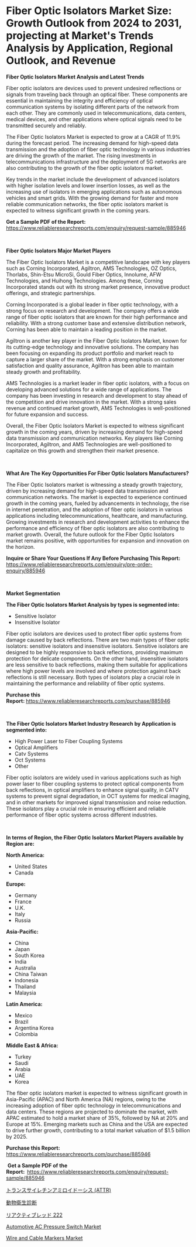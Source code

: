 <p><h1>Fiber Optic Isolators Market Size: Growth Outlook from 2024 to 2031, projecting at Market's Trends Analysis by Application, Regional Outlook, and Revenue</h1></p><p><strong>Fiber Optic Isolators Market Analysis and Latest Trends</strong></p>
<p><p>Fiber optic isolators are devices used to prevent undesired reflections or signals from traveling back through an optical fiber. These components are essential in maintaining the integrity and efficiency of optical communication systems by isolating different parts of the network from each other. They are commonly used in telecommunications, data centers, medical devices, and other applications where optical signals need to be transmitted securely and reliably.</p><p>The Fiber Optic Isolators Market is expected to grow at a CAGR of 11.9% during the forecast period. The increasing demand for high-speed data transmission and the adoption of fiber optic technology in various industries are driving the growth of the market. The rising investments in telecommunications infrastructure and the deployment of 5G networks are also contributing to the growth of the fiber optic isolators market.</p><p>Key trends in the market include the development of advanced isolators with higher isolation levels and lower insertion losses, as well as the increasing use of isolators in emerging applications such as autonomous vehicles and smart grids. With the growing demand for faster and more reliable communication networks, the fiber optic isolators market is expected to witness significant growth in the coming years.</p></p>
<p><strong>Get a Sample PDF of the Report:&nbsp;</strong> <a href="https://www.reliableresearchreports.com/enquiry/request-sample/885946">https://www.reliableresearchreports.com/enquiry/request-sample/885946</a></p>
<p>&nbsp;</p>
<p><strong>Fiber Optic Isolators Major Market Players</strong></p>
<p><p>The Fiber Optic Isolators Market is a competitive landscape with key players such as Corning Incorporated, Agiltron, AMS Technologies, OZ Optics, Thorlabs, Shin-Etsu MicroSi, Gould Fiber Optics, Innolume, AFW Technologies, and Huihong Technologies. Among these, Corning Incorporated stands out with its strong market presence, innovative product offerings, and strategic partnerships.</p><p>Corning Incorporated is a global leader in fiber optic technology, with a strong focus on research and development. The company offers a wide range of fiber optic isolators that are known for their high performance and reliability. With a strong customer base and extensive distribution network, Corning has been able to maintain a leading position in the market.</p><p>Agiltron is another key player in the Fiber Optic Isolators Market, known for its cutting-edge technology and innovative solutions. The company has been focusing on expanding its product portfolio and market reach to capture a larger share of the market. With a strong emphasis on customer satisfaction and quality assurance, Agiltron has been able to maintain steady growth and profitability.</p><p>AMS Technologies is a market leader in fiber optic isolators, with a focus on developing advanced solutions for a wide range of applications. The company has been investing in research and development to stay ahead of the competition and drive innovation in the market. With a strong sales revenue and continued market growth, AMS Technologies is well-positioned for future expansion and success.</p><p>Overall, the Fiber Optic Isolators Market is expected to witness significant growth in the coming years, driven by increasing demand for high-speed data transmission and communication networks. Key players like Corning Incorporated, Agiltron, and AMS Technologies are well-positioned to capitalize on this growth and strengthen their market presence.</p></p>
<p>&nbsp;</p>
<p><strong>What Are The Key Opportunities For Fiber Optic Isolators Manufacturers?</strong></p>
<p><p>The Fiber Optic Isolators market is witnessing a steady growth trajectory, driven by increasing demand for high-speed data transmission and communication networks. The market is expected to experience continued growth in the coming years, fueled by advancements in technology, the rise in internet penetration, and the adoption of fiber optic isolators in various applications including telecommunications, healthcare, and manufacturing. Growing investments in research and development activities to enhance the performance and efficiency of fiber optic isolators are also contributing to market growth. Overall, the future outlook for the Fiber Optic Isolators market remains positive, with opportunities for expansion and innovation on the horizon.</p></p>
<p><strong>Inquire or Share Your Questions If Any Before Purchasing This Report:</strong> <a href="https://www.reliableresearchreports.com/enquiry/pre-order-enquiry/885946">https://www.reliableresearchreports.com/enquiry/pre-order-enquiry/885946</a></p>
<p>&nbsp;</p>
<p><strong>Market Segmentation</strong></p>
<p><strong>The Fiber Optic Isolators Market Analysis by types is segmented into:</strong></p>
<p><ul><li>Sensitive Isolator</li><li>Insensitive Isolator</li></ul></p>
<p><p>Fiber optic isolators are devices used to protect fiber optic systems from damage caused by back reflections. There are two main types of fiber optic isolators: sensitive isolators and insensitive isolators. Sensitive isolators are designed to be highly responsive to back reflections, providing maximum protection for delicate components. On the other hand, insensitive isolators are less sensitive to back reflections, making them suitable for applications where high power levels are involved and where protection against back reflections is still necessary. Both types of isolators play a crucial role in maintaining the performance and reliability of fiber optic systems.</p></p>
<p><strong>Purchase this Report:&nbsp;</strong><a href="https://www.reliableresearchreports.com/purchase/885946">https://www.reliableresearchreports.com/purchase/885946</a></p>
<p>&nbsp;</p>
<p><strong>The Fiber Optic Isolators Market Industry Research by Application is segmented into:</strong></p>
<p><ul><li>High Power Laser to Fiber Coupling Systems</li><li>Optical Amplifiers</li><li>Catv Systems</li><li>Oct Systems</li><li>Other</li></ul></p>
<p><p>Fiber optic isolators are widely used in various applications such as high power laser to fiber coupling systems to protect optical components from back reflections, in optical amplifiers to enhance signal quality, in CATV systems to prevent signal degradation, in OCT systems for medical imaging, and in other markets for improved signal transmission and noise reduction. These isolators play a crucial role in ensuring efficient and reliable performance of fiber optic systems across different industries.</p></p>
<p>&nbsp;</p>
<p><strong>In terms of Region, the Fiber Optic Isolators Market Players available by Region are:</strong></p>
<p>
    <p> <strong> North America: </strong>
        <ul>
            <li>United States</li>
            <li>Canada</li>
        </ul>
        </p> 
    <p> <strong> Europe: </strong>
        <ul>
            <li>Germany</li>
            <li>France</li>
            <li>U.K.</li>
            <li>Italy</li>
            <li>Russia</li>
        </ul>
        </p> 
    <p> <strong> Asia-Pacific: </strong>
        <ul>
            <li>China</li>
            <li>Japan</li>
            <li>South Korea</li>
            <li>India</li>
            <li>Australia</li>
            <li>China Taiwan</li>
            <li>Indonesia</li>
            <li>Thailand</li>
            <li>Malaysia</li>
        </ul>
        </p> 
    <p> <strong> Latin America: </strong>
        <ul>
            <li>Mexico</li>
            <li>Brazil</li>
            <li>Argentina Korea</li>
            <li>Colombia</li>
        </ul>
        </p> 
    <p> <strong> Middle East & Africa: </strong>
        <ul>
            <li>Turkey</li>
            <li>Saudi</li>
            <li>Arabia</li>
            <li>UAE</li>
            <li>Korea</li>
        </ul>
    </p>
    </p>
<p><p>The fiber optic isolators market is expected to witness significant growth in Asia-Pacific (APAC) and North America (NA) regions, owing to the increasing adoption of fiber optic technology in telecommunications and data centers. These regions are projected to dominate the market, with APAC estimated to hold a market share of 35%, followed by NA at 20% and Europe at 15%. Emerging markets such as China and the USA are expected to drive further growth, contributing to a total market valuation of $1.5 billion by 2025.</p></p>
<p><strong>Purchase this Report: </strong><a href="https://www.reliableresearchreports.com/purchase/885946">https://www.reliableresearchreports.com/purchase/885946</a></p>
<p>&nbsp;<strong>Get a Sample PDF of the Report:&nbsp;&nbsp;</strong><a href="https://www.reliableresearchreports.com/enquiry/request-sample/885946">https://www.reliableresearchreports.com/enquiry/request-sample/885946</a></p>
<p><strong></strong></p>
<p><p><a href="https://github.com/luffiazaza/Market-Research-Report-List-1/blob/main/523489810983.md">トランスサイレチンアミロイドーシス (ATTR)</a></p><p><a href="https://github.com/avbqbctihcbe2/Market-Research-Report-List-1/blob/main/616835210982.md">動物衛生診断</a></p><p><a href="https://medium.com/@sheilabruen2023/%E5%8F%8D%E5%BF%9C%E6%80%A7%E8%B5%A4222%E5%B8%82%E5%A0%B4%E3%81%AE%E5%88%86%E6%9E%90-%E3%82%B0%E3%83%AD%E3%83%BC%E3%83%90%E3%83%AB%E7%94%A3%E6%A5%AD%E3%81%AE%E5%B1%95%E6%9C%9B%E3%81%A8%E4%BA%88%E6%B8%AC-2024%E5%B9%B4%E3%81%8B%E3%82%892031%E5%B9%B4-2980e14d6499">リアクティブレッド 222</a></p><p><a href="https://issuu.com/reportprime-2/docs/automotive-ac-pressure-switch-market-size-2030.ppt">Automotive AC Pressure Switch Market</a></p><p><a href="https://github.com/dimitrishawkinswaynenp91rgz/Market-Research-Report-List-2/blob/main/wire-and-cable-markers-market.md">Wire and Cable Markers Market</a></p></p>
